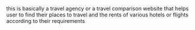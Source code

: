 this is basically a travel agency or a travel comparison website that helps user to find their places to travel and the rents of various hotels or flights according to their requirements
